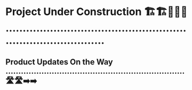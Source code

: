 # Project Under Construction 🏗️🏗️🚧🚧🚧 ..................................................................................

## Product Updates On the Way ...................................................................... 🛣️🛣️➡️➡️






